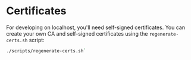 # Certificates

For developing on localhost, you'll need self-signed certificates. You can create your own CA and self-signed certificates using the `regenerate-certs.sh` script:

```sh
./scripts/regenerate-certs.sh`
```
